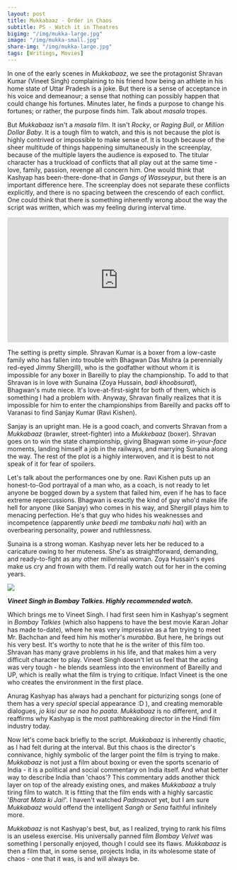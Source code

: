 ```yaml
---
layout: post
title: Mukkabaaz - Order in Chaos
subtitle: PS - Watch it in Theatres
bigimg: "/img/mukka-large.jpg"
image: "/img/mukka-small.jpg"
share-img: "/img/mukka-large.jpg"
tags: [Writings, Movies]
---
```


In one of the early scenes in _Mukkabaaz_, we see the protagonist Shravan Kumar (Vineet Singh) complaining to his friend how being an athlete in his home state of Uttar Pradesh is a joke. But there is a sense of acceptance in his voice and demeanour; a sense that nothing can possibly happen that could change his fortunes. Minutes later, he finds a purpose to change his fortunes; or rather, the purpose finds him. Talk about _masala_ tropes.

But _Mukkabaaz_ isn't a _masala_ film. It isn't _Rocky_, or _Raging Bull_, or _Million Dollar Baby_. It is a tough film to watch, and this is not because the plot is highly contrived or impossible to make sense of. It is tough because of the sheer multitude of things happening simultaneously in the screenplay, because of the multiple layers the audience is exposed to. The titular character has a truckload of conflicts that all play out at the same time - love, family, passion, revenge all concern him. One would think that Kashyap has been-there-done-that in _Gangs of Wasseypur_, but there is an important difference here. The screenplay does not separate these conflicts explicitly, and there is no spacing between the crescendo of each conflict. One could think that there is something inherently wrong about the way the script was written, which was my feeling during interval time.

<iframe width="500" height="283" src="https://www.youtube.com/embed/fl3gun0J8XM" frameborder="0" allow="autoplay; encrypted-media" allowfullscreen></iframe>

The setting is pretty simple. Shravan Kumar is a boxer from a low-caste family who has fallen into trouble with Bhagwan Das Mishra (a perennially red-eyed Jimmy Shergill), who is the godfather without whom it is impossible for any boxer in Bareilly to play the championship. To add to that Shravan is in love with Sunaina (Zoya Hussain, _badi khoobsurat_), Bhagwan's mute niece. It's love-at-first-sight for both of them, which is something I had a problem with. Anyway, Shravan finally realizes that it is impossible for him to enter the championships from Bareilly and packs off to Varanasi to find Sanjay Kumar (Ravi Kishen).

Sanjay is an upright man. He is a good coach, and converts Shravan from a _Mukkabaaz_ (brawler, street-fighter) into a _Mukkebaaz_ (boxer). Shravan goes on to win the state championship, giving Bhagwan some _in-your-face_ moments, landing himself a job in the railways, and marrying Sunaina along the way. The rest of the plot is a highly interwoven, and it is best to not speak of it for fear of spoilers.

Let's talk about the performances one by one. Ravi Kishen puts up an honest-to-God portrayal of a man who, as a coach, is not ready to let anyone be bogged down by a system that failed him, even if he has to face extreme repercussions. Bhagwan is exactly the kind of guy who'd make life hell for anyone (like Sanjay) who comes in his way, and Shergill plays him to menacing perfection. He's that guy who hides his weaknesses and incompetence (apparently _unke beedi me tambaku nahi hai_) with an overbearing personality, power and ruthlessness.

Sunaina is a strong woman. Kashyap never lets her be reduced to a caricature owing to her muteness. She's as straightforward, demanding, and ready-to-fight as any other millennial woman. Zoya Hussain's eyes make us cry and frown with them. I'd really watch out for her in the coming years.


![](http://img01.ibnlive.in/ibnlive/uploads/2014/12/vineet-dec31.jpg)

_**Vineet Singh in Bombay Talkies. Highly recommended watch.**_


Which brings me to Vineet Singh. I had first seen him in Kashyap's segment in _Bombay Talkies_ (which also happens to have the best movie Karan Johar has made to-date), where he was very impressive as a fan trying to meet Mr. Bachchan and feed him his mother's _murabba_. But here, he brings out his very best. It's worthy to note that he is the writer of this film too. Shravan has many grave problems in his life, and that makes him a very difficult character to play. Vineet Singh doesn't let us feel that the acting was very tough - he blends seamless into the environment of Bareilly and UP, which is really what the film is trying to critique. Infact Vineet is the one who creates the environment in the first place.

Anurag Kashyap has always had a penchant for picturizing songs (one of them has a very _special_ special appearance :D ), and creating memorable dialogues, _jo kisi aur se naa ho paata_. _Mukkabaaz_ is no different, and it reaffirms why Kashyap is the most pathbreaking director in the Hindi film industry today. 

Now let's come back briefly to the script. _Mukkabaaz_ is inherently chaotic, as I had felt during at the interval. But this chaos is the director's connivance, highly symbolic of the larger point the film is trying to make. _Mukkabaaz_ is not just a film about boxing or even the sports scenario of India - it is a political and social commentary on India itself. And what better way to describe India than 'chaos'? This commentary adds another thick layer on top of the already existing ones, and makes _Mukkabaaz_ a truly tiring film to watch. It is fitting that the film ends with a highly sarcastic '_Bharat Mata ki Jai!_'. I haven't watched _Padmaavat_ yet, but I am sure _Mukkabaaz_ would offend the intelligent _Sangh_ or _Sena_ faithful infinitely more.   

_Mukkabaaz_ is not Kashyap's best, but, as I realized, trying to rank his films is an useless exercise. His universally panned film _Bombay Velvet_ was something I personally enjoyed, though I could see its flaws. _Mukkabaaz_ is then a film that, in some sense, projects India, in its wholesome state of chaos - one that it was, is and will always be.
